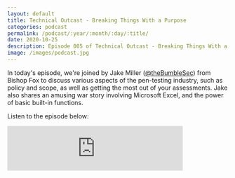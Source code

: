 ```yaml
---
layout: default
title: Technical Outcast - Breaking Things With a Purpose
categories: podcast
permalink: /podcast/:year/:month/:day/:title/
date: 2020-10-25
description: Episode 005 of Technical Outcast - Breaking Things With a Purpose
image: /images/podcast.jpg
---
```


In today's episode, we're joined by Jake Miller ([@theBumbleSec][1]) from Bishop Fox to discuss various aspects of the pen-testing industry, such as policy and scope, as well as getting the most out of your assessments. Jake also shares an amusing war story involving Microsoft Excel, and the power of basic built-in functions.

Listen to the episode below:

<iframe src="https://anchor.fm/technicaloutcast/embed/episodes/Breaking-things-with-a-purpose---Ep-003-elijo5" height="102px" width="400px" frameborder="0" scrolling="no"></iframe>

[1]: https://twitter.com/theBumbleSec/
